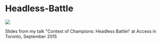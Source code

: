# Headless-Battle

![](162.243.138.115/images/champions.png)

Slides from my talk "Contest of Champions: Headless Battle!' at Access in Toronto, September 2015
